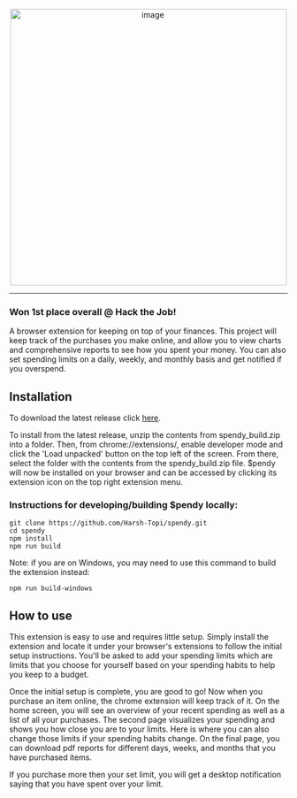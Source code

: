 <p align="center">
  <img width="500" alt="image" src="https://user-images.githubusercontent.com/44622454/148669616-b4bbfb64-ebea-4271-9c00-e16d40f1f394.png">
</p>

---
### Won 1st place overall @ Hack the Job!
A browser extension for keeping on top of your finances. This project will keep track of the purchases you make online, and allow you to view charts and comprehensive reports to see how you spent your money. You can also set spending limits on a daily, weekly, and monthly basis and get notified if you overspend.

## Installation

To download the latest release click [here](https://github.com/Harsh-Topi/spendy/releases/latest).

To install from the latest release, unzip the contents from spendy_build.zip into a folder. Then, from chrome://extensions/, enable developer mode and click the 'Load unpacked' button on the top left of the screen. From there, select the folder with the contents from the spendy_build.zip file. $pendy will now be installed on your browser and can be accessed by clicking its extension icon on the top right extension menu.

### Instructions for developing/building $pendy locally:

```
git clone https://github.com/Harsh-Topi/spendy.git
cd spendy
npm install
npm run build
```

Note: if you are on Windows, you may need to use this command to build the extension instead:
```
npm run build-windows
```

## How to use

This extension is easy to use and requires little setup. Simply install the extension and locate it under your browser's extensions to follow the initial setup instructions. You'll be asked to add your spending limits which are limits that you choose for yourself based on your spending habits to help you keep to a budget.

Once the initial setup is complete, you are good to go! Now when you purchase an item online, the chrome extension will keep track of it. On the home screen, you will see an overview of your recent spending as well as a list of all your purchases. The second page visualizes your spending and shows you how close you are to your limits. Here is where you can also change those limits if your spending habits change. On the final page, you can download pdf reports for different days, weeks, and months that you have purchased items.

If you purchase more then your set limit, you will get a desktop notification saying that you have spent over your limit.
